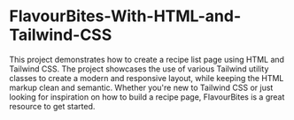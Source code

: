 # FlavourBites-With-HTML-and-Tailwind-CSS
This project demonstrates how to create a recipe list page using HTML and Tailwind CSS. The project showcases the use of various Tailwind utility classes to create a modern and responsive layout, while keeping the HTML markup clean and semantic. Whether you're new to Tailwind CSS or just looking for inspiration on how to build a recipe page, FlavourBites is a great resource to get started.
